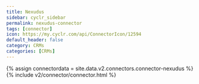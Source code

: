 ```yaml
---
title: Nexudus
sidebar: cyclr_sidebar
permalink: nexudus-connector
tags: [connector]
icon: https://my.cyclr.com/api/ConnectorIcon/12594
default_header: false
category: CRMs
categories: [CRMs]
---
```

{% assign connectordata = site.data.v2.connectors.connector-nexudus %}
{% include v2/connector/connector.html %}	